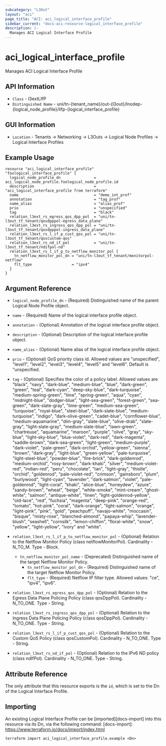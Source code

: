 ```yaml
---
subcategory: "L3Out"
layout: "aci"
page_title: "ACI: aci_logical_interface_profile"
sidebar_current: "docs-aci-resource-logical_interface_profile"
description: |-
  Manages ACI Logical Interface Profile
---
```


# aci_logical_interface_profile

Manages ACI Logical Interface Profile

## API Information

- `Class` - l3extLIfP
- `Distinguished Name` - uni/tn-{tenant_name}/out-{l3out}/lnodep-{logical_node_profile}/lifp-{logical_interface_profile}

## GUI Information

- `Location` - Tenants -> Networking -> L3Outs -> Logical Node Profiles -> Logical Interface Profiles

## Example Usage

```hcl
resource "aci_logical_interface_profile" "foological_interface_profile" {
  logical_node_profile_dn               = aci_logical_node_profile.foological_node_profile.id
  description                           = "aci_logical_interface_profile from terraform"
  name                                  = "demo_int_prof"
  annotation                            = "tag_prof"
  name_alias                            = "alias_prof"
  prio                                  = "unspecified"
  tag                                   = "black"
  relation_l3ext_rs_egress_qos_dpp_pol  = "uni/tn-l3out_tf_tenant/qosdpppol-egress_data_plane"
  relation_l3ext_rs_ingress_qos_dpp_pol = "uni/tn-l3out_tf_tenant/qosdpppol-ingress_data_plane"
  relation_l3ext_rs_l_if_p_cust_qos_pol = "uni/tn-l3out_tf_tenant/qoscustom-qos"
  relation_l3ext_rs_nd_if_pol           = "uni/tn-l3out_tf_tenant/ndifpol-nd"
  relation_l3ext_rs_l_if_p_to_netflow_monitor_pol {
    tn_netflow_monitor_pol_dn = "uni/tn-l3out_tf_tenant/monitorpol-netflow"
    flt_type                  = "ipv4"
  }
}
```

## Argument Reference

- `logical_node_profile_dn` - (Required) Distinguished name of the parent Logical Node Profile object.
- `name` - (Required) Name of the logical interface profile object.
- `annotation` - (Optional) Annotation of the logical interface profile object.
- `description` - (Optional) Description of the logical interface profile object.
- `name_alias` - (Optional) Name alias of the logical interface profile object.
- `prio` - (Optional) QoS priority class id. Allowed values are "unspecified", "level1", "level2", "level3", "level4", "level5" and "level6". Default is "unspecified.
- `tag` - (Optional) Specifies the color of a policy label. Allowed values are "black", "navy", "dark-blue", "medium-blue", "blue", "dark-green", "green", "teal", "dark-cyan", "deep-sky-blue", "dark-turquoise", "medium-spring-green", "lime", "spring-green", "aqua", "cyan", "midnight-blue", "dodger-blue", "light-sea-green", "forest-green", "sea-green", "dark-slate-gray", "lime-green", "medium-sea-green", "turquoise", "royal-blue", "steel-blue", "dark-slate-blue", "medium-turquoise", "indigo", "dark-olive-green", "cadet-blue", "cornflower-blue", "medium-aquamarine", "dim-gray", "slate-blue", "olive-drab", "slate-gray", "light-slate-gray", "medium-slate-blue", "lawn-green", "chartreuse", "aquamarine", "maroon", "purple", "olive", "gray", "sky-blue", "light-sky-blue", "blue-violet", "dark-red", "dark-magenta", "saddle-brown", "dark-sea-green", "light-green", "medium-purple", "dark-violet", "pale-green", "dark-orchid", "yellow-green", "sienna", "brown", "dark-gray", "light-blue", "green-yellow", "pale-turquoise", "light-steel-blue", "powder-blue", "fire-brick", "dark-goldenrod", "medium-orchid", "rosy-brown", "dark-khaki", "silver", "medium-violet-red", "indian-red", "peru", "chocolate", "tan", "light-gray", "thistle", "orchid", "goldenrod", "pale-violet-red", "crimson", "gainsboro", "plum", "burlywood", "light-cyan", "lavender", "dark-salmon", "violet", "pale-goldenrod", "light-coral", "khaki", "alice-blue", "honeydew", "azure", "sandy-brown", "wheat", "beige", "white-smoke", "mint-cream", "ghost-white", "salmon", "antique-white", "linen", "light-goldenrod-yellow", "old-lace", "red", "fuchsia", "magenta", "deep-pink", "orange-red", "tomato", "hot-pink", "coral", "dark-orange", "light-salmon", "orange", "light-pink", "pink", "gold", "peachpuff", "navajo-white", "moccasin", "bisque", "misty-rose", "blanched-almond", "papaya-whip", "lavender-blush", "seashell", "cornsilk", "lemon-chiffon", "floral-white", "snow", "yellow", "light-yellow", "ivory" and "white".

- `relation_l3ext_rs_l_if_p_to_netflow_monitor_pol` - (Optional) Relation to the Netflow Monitor Policy (class netflowMonitorPol). Cardinality - N_TO_M. Type - Block.
  - `tn_netflow_monitor_pol_name` - (Deprecated) Distinguished name of the target Netflow Monitor Policy.
	- `tn_netflow_monitor_pol_dn` - (Required) Distinguished name of the target Netflow Monitor Policy.
	- `flt_type` - (Required) Netflow IP filter type. Allowed values: "ce", "ipv4", "ipv6".
- `relation_l3ext_rs_egress_qos_dpp_pol` - (Optional) Relation to the Egress Data Plane Policing Policy (class qosDppPol). Cardinality - N_TO_ONE. Type - String.
- `relation_l3ext_rs_ingress_qos_dpp_pol` - (Optional) Relation to the Ingress Data Plane Policing Policy (class qosDppPol). Cardinality - N_TO_ONE. Type - String.
- `relation_l3ext_rs_l_if_p_cust_qos_pol` - (Optional) Relation to the Custom QoS Policy (class qosCustomPol). Cardinality - N_TO_ONE. Type - String.
- `relation_l3ext_rs_nd_if_pol` - (Optional) Relation to the IPv6 ND policy (class ndIfPol). Cardinality - N_TO_ONE. Type - String.

## Attribute Reference

The only attribute that this resource exports is the `id`, which is set to the
Dn of the Logical Interface Profile.

## Importing

An existing Logical Interface Profile can be [imported][docs-import] into this resource via its Dn, via the following command:
[docs-import]: https://www.terraform.io/docs/import/index.html

```
terraform import aci_logical_interface_profile.example <Dn>
```
